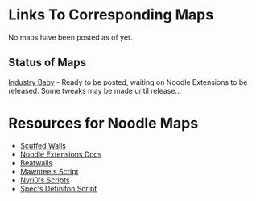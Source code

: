 # Links To Corresponding Maps
No maps have been posted as of yet.
## Status of Maps
[Industry Baby](https://youtu.be/UTHLKHL_whs) - Ready to be posted, waiting on Noodle Extensions to be released. Some tweaks may be made until release...
# Resources for Noodle Maps
* [Scuffed Walls](https://github.com/thelightdesigner/ScuffedWalls)
* [Noodle Extensions Docs](https://github.com/Aeroluna/NoodleExtensions)
* [Beatwalls](https://github.com/spookyGh0st/beatwalls)
* [Mawntee's Script](https://github.com/Mawntee/Noodle-Extensions-Template-FIle)
* [Nyri0's Scripts](https://github.com/Nyrio/beat-saber-mapping-scripts)
* [Spec's Definiton Script](https://github.com/SpecVR/Noodle-Time)
